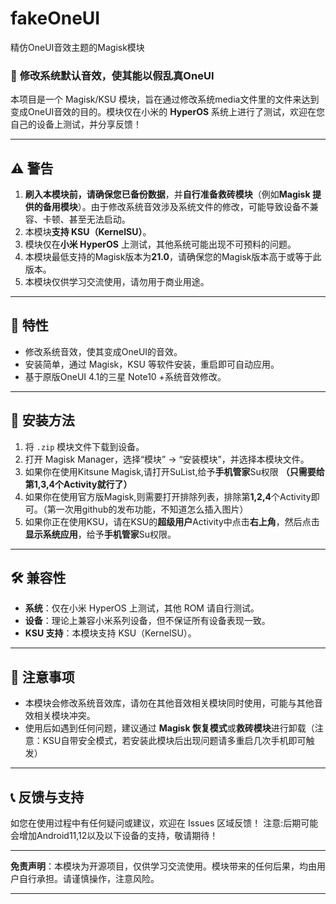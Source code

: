 # fakeOneUI
精仿OneUI音效主题的Magisk模块

### 📢 **修改系统默认音效，使其能以假乱真OneUI**

本项目是一个 Magisk/KSU 模块，旨在通过修改系统media文件里的文件来达到变成OneUI音效的目的。模块仅在小米的 **HyperOS** 系统上进行了测试，欢迎在您自己的设备上测试，并分享反馈！

---

## ⚠️ **警告**

1. **刷入本模块前，请确保您已备份数据**，并**自行准备救砖模块**（例如**Magisk 提供的备用模块**）。由于修改系统音效涉及系统文件的修改，可能导致设备不兼容、卡顿、甚至无法启动。
2. 本模块**支持 KSU（KernelSU）**。
3. 模块仅在**小米 HyperOS** 上测试，其他系统可能出现不可预料的问题。
4. 本模块最低支持的Magisk版本为**21.0**，请确保您的Magisk版本高于或等于此版本。
5. 本模块仅供学习交流使用，请勿用于商业用途。

---

## 🚀 **特性**

- 修改系统音效，使其变成OneUI的音效。
- 安装简单，通过 Magisk，KSU 等软件安装，重启即可自动应用。
- 基于原版OneUI 4.1的三星 Note10 +系统音效修改。

---

## 📲 **安装方法**

1. 将 `.zip` 模块文件下载到设备。
2. 打开 Magisk Manager，选择“模块” -> “安装模块”，并选择本模块文件。
3. 如果你在使用Kitsune Magisk,请打开SuList,给予**手机管家**Su权限 **（只需要给第1,3,4个Activity就行了）**
4. 如果你在使用官方版Magisk,则需要打开排除列表，排除第**1,2,4**个Activity即可。（第一次用github的发布功能，不知道怎么插入图片）
5. 如果你正在使用KSU，请在KSU的**超级用户**Activity中点击**右上角**，然后点击**显示系统应用**，给予**手机管家**Su权限。

---

## 🛠 **兼容性**

- **系统**：仅在小米 HyperOS 上测试，其他 ROM 请自行测试。
- **设备**：理论上兼容小米系列设备，但不保证所有设备表现一致。
- **KSU 支持**：本模块支持 KSU（KernelSU）。

---

## 📝 **注意事项**

- 本模块会修改系统音效库，请勿在其他音效相关模块同时使用，可能与其他音效相关模块冲突。
- 使用后如遇到任何问题，建议通过 **Magisk 恢复模式**或**救砖模块**进行卸载（注意：KSU自带安全模式，若安装此模块后出现问题请多重启几次手机即可触发）
  
---

## 📞 **反馈与支持**

如您在使用过程中有任何疑问或建议，欢迎在 Issues 区域反馈！
注意:后期可能会增加Android11,12以及以下设备的支持，敬请期待！

---

**免责声明**：本模块为开源项目，仅供学习交流使用。模块带来的任何后果，均由用户自行承担。请谨慎操作，注意风险。

---
